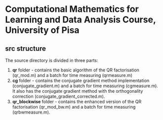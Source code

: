 # Computational Mathematics for Learning and Data Analysis Course, University of Pisa

## **src** structure
The source directory is divided in three parts:
1. **qr** folder - contains the basic algorithm of the QR factorisation (qr\_mod.m) and a batch for time measuring (qrmeasure.m) 
2. **cg** folder - contains the conjugate gradient method implementation (conjugate\_gradient.m) and a batch for time measuring (cgmeasure.m). It also has the conjugate gradient method with the orthogonality correction (conjugate\_gradient\_corrected.m).
3. **qr_blockwise** folder - contains the enhanced version of the QR factorisation (qr\_mod\_bw.m) and a batch for time measuring
(qrbwmeasure.m).
